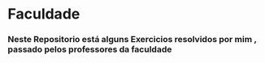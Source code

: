# Faculdade

### Neste Repositorio está alguns Exercicios resolvidos por mim , passado pelos professores da faculdade
